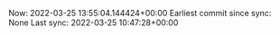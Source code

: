 Now: 2022-03-25 13:55:04.144424+00:00 Earliest commit since sync: None Last sync: 2022-03-25 10:47:28+00:00
